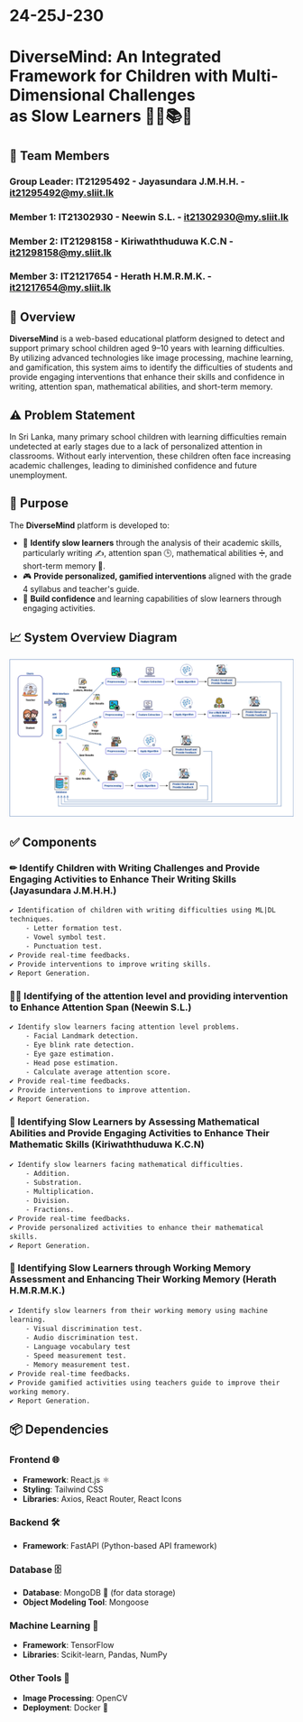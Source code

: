 # 24-25J-230

# DiverseMind: An Integrated Framework for Children with Multi-Dimensional Challenges as Slow Learners 🙋‍♂📚📝

## 👥 Team  Members

### Group Leader: IT21295492 - Jayasundara J.M.H.H. - it21295492@my.sliit.lk

### Member 1: IT21302930 - Neewin S.L. - it21302930@my.sliit.lk

### Member 2: IT21298158 - Kiriwaththuduwa K.C.N - it21298158@my.sliit.lk

### Member 3: IT21217654 - Herath H.M.R.M.K. - it21217654@my.sliit.lk


## 🌟 Overview 

**DiverseMind** is a web-based educational platform designed to detect and support primary school children aged 9–10 years with learning difficulties. By utilizing advanced technologies like image processing, machine learning, and gamification, this system aims to identify the difficulties of students and provide engaging interventions that enhance their skills and confidence in writing, attention span, mathematical abilities, and short-term memory.

## ⚠️ Problem Statement 

In Sri Lanka, many primary school children with learning difficulties remain undetected at early stages due to a lack of personalized attention in classrooms. Without early intervention, these children often face increasing academic challenges, leading to diminished confidence and future unemployment.

## 🎯 Purpose

The **DiverseMind** platform is developed to:

- 🧩 **Identify slow learners** through the analysis of their academic skills, particularly writing ✍️, attention span 🕒, mathematical abilities ➗, and short-term memory       🧠.  
- 🎮 **Provide personalized, gamified interventions** aligned with the grade 4 syllabus and teacher's guide.  
- 🌱 **Build confidence** and learning capabilities of slow learners through engaging activities.  


## 📈 System Overview Diagram
![System Diagram](SystemDiagram_DiverseMind.png)

## ✅ Components

### ✏ Identify Children with Writing Challenges and Provide Engaging Activities to Enhance Their Writing Skills (Jayasundara J.M.H.H.)
    ✔️ Identification of children with writing difficulties using ML|DL techniques.
        - Letter formation test.
        - Vowel symbol test.
        - Punctuation test.
    ✔️ Provide real-time feedbacks.
    ✔️ Provide interventions to improve writing skills.
    ✔️ Report Generation.

### 🧑‍💻 Identifying of the attention level and providing intervention to Enhance Attention Span (Neewin S.L.)
    ✔️ Identify slow learners facing attention level problems.
        - Facial Landmark detection.
        - Eye blink rate detection.
        - Eye gaze estimation.
        - Head pose estimation.
        - Calculate average attention score.
    ✔️ Provide real-time feedbacks.
    ✔️ Provide interventions to improve attention.
    ✔️ Report Generation.

### 📐 Identifying Slow Learners by Assessing Mathematical Abilities and Provide Engaging Activities to Enhance Their Mathematic Skills (Kiriwaththuduwa K.C.N)
    ✔️ Identify slow learners facing mathematical difficulties.
        - Addition.
        - Substration.
        - Multiplication.
        - Division.
        - Fractions.
    ✔️ Provide real-time feedbacks.
    ✔️ Provide personalized activities to enhance their mathematical skills.
    ✔️ Report Generation.

### 🧠 Identifying Slow Learners through Working Memory Assessment and Enhancing Their Working Memory (Herath H.M.R.M.K.)
    ✔️ Identify slow learners from their working memory using machine learning.
        - Visual discrimination test.
        - Audio discrimination test.
        - Language vocabulary test
        - Speed measurement test.
        - Memory measurement test.
    ✔️ Provide real-time feedbacks.
    ✔️ Provide gamified activities using teachers guide to improve their working memory.
    ✔️ Report Generation.


## 📦 Dependencies

### **Frontend** 🌐
- **Framework**: React.js ⚛️  
- **Styling**: Tailwind CSS
- **Libraries**: Axios, React Router, React Icons  

### **Backend** 🛠️
- **Framework**: FastAPI (Python-based API framework)

### **Database** 🗄️
- **Database**: MongoDB 🍃 (for data storage)  
- **Object Modeling Tool**: Mongoose  

### **Machine Learning** 🤖
- **Framework**: TensorFlow  
- **Libraries**: Scikit-learn, Pandas, NumPy  

### **Other Tools** 🧰
- **Image Processing**: OpenCV  
- **Deployment**: Docker 🐳  




    




